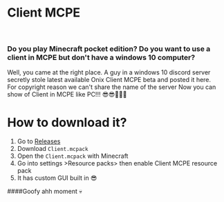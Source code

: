 # Client MCPE<br><br>

### Do you play Minecraft pocket edition? Do you want to use a client in MCPE but don't have a windows 10 computer?<br>
Well, you came at the right place. A guy in a windows 10 discord server secretly stole latest available Onix Client MCPE beta and posted it here.<br>
For copyright reason we can't share the name of the server
Now you can show of Client in MCPE like PC!!! 😎😎🤯🤯🤯<br>
# How to download it?

1. Go to [Releases](https://github.com/NoobDevRohan/ClientMCPE/releases/latest)
2. Download `Client.mcpack`
3. Open the `Client.mcpack` with Minecraft
4. Go into settings >Resource packs> then enable Client MCPE resource pack
5. It has custom GUI built in 😎





####Goofy ahh moment 💀
